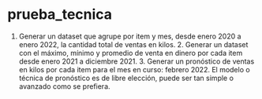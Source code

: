 # prueba_tecnica
 1.	Generar un dataset que agrupe por item y mes, desde enero 2020 a enero 2022, la cantidad total de ventas en kilos.    2.	Generar un dataset con el máximo, mínimo y promedio de venta en dinero por cada item desde enero 2021 a diciembre 2021.                        3.	Generar un pronóstico de ventas en kilos por cada item para el mes en curso: febrero 2022. El modelo o técnica de pronóstico es de libre elección, puede ser tan simple o avanzado como se prefiera.
